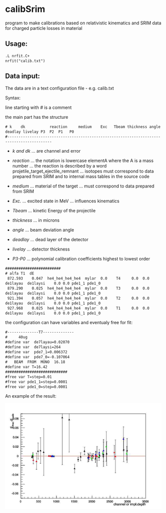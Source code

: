 calibSrim
=========

program to make calibrations based on relativistic kinematics and SRIM data for charged particle losses in material 

Usage:
---------

```
.L nrfit.C+
nrfit("calib.txt")
```


Data input:
-----------

The data are in a text configuration file - e.g. calib.txt

Syntax:

line starting with _#_ is a comment

the main part has the structure

```#-----------------------------------------------------------------------------------------
# k    dk           reaction     medium    Exc   Tbeam thickness angle   deadlay livelay P3  P2  P1   P0
#------------------------------------------------------------------------------------------
```

* _k and dk_ ... are channel and error

* _reaction_ ... the notation is lowercase elementA where the A is a mass number
         ... the reaction is described by a word projetile_target_ejectile_remnant
         ... isotopes must correspond to data prepared from SRIM and to internal mass tables in the source code

* _medium_ ... material of the target
       ... must correspond to data prepared from SRIM

* _Exc._   ... excited state in MeV ... influences kinematics

* _Tbeam_  ... kinetic Energy of the projectile

* _thickness_ ... in microns

* _angle_ ...    beam deviation angle

* _deadlay_ ... dead layer of the detector

* _livelay_ ... detector thickness

* _P3-P0_ ...  polynomial calibration coefficients highest to lowest order

```
#########################
# alfa T1  dE
 872.593    0.047  he4_he4_he4_he4  mylar  0.0    T4     0.0  0.0   de1layau  de1laysi    0.0 0.0 pde1_1 pde1_0
 879.290    0.025  he4_he4_he4_he4  mylar  0.0    T3     0.0  0.0   de1layau  de1laysi    0.0 0.0 pde1_1 pde1_0
 921.394    0.057  he4_he4_he4_he4  mylar  0.0    T2     0.0  0.0   de1layau  de1laysi    0.0 0.0 pde1_1 pde1_0
 927.968    0.025  he4_he4_he4_he4  mylar  0.0    T1     0.0  0.0   de1layau  de1laysi    0.0 0.0 pde1_1 pde1_0

```


the configuration can have variables and eventualy free for fit:

```
#--------------T7--------------
#     40ug
#define var  de7layau=0.02070
#define var  de7laysi=264
#define var  pde7_1=0.006372
#define var  pde7_0=-0.107064
#   BEAM  FROM  MONO  16.18
#define var T=16.42
############################
#free var T=step=0.01
#free var pde1_1=step=0.0001
#free var pde1_0=step=0.0001
```

An example of the result:

![alt text](https://github.com/jaromrax/calibNR/blob/master/calib_complex.jpg "pull graph")
